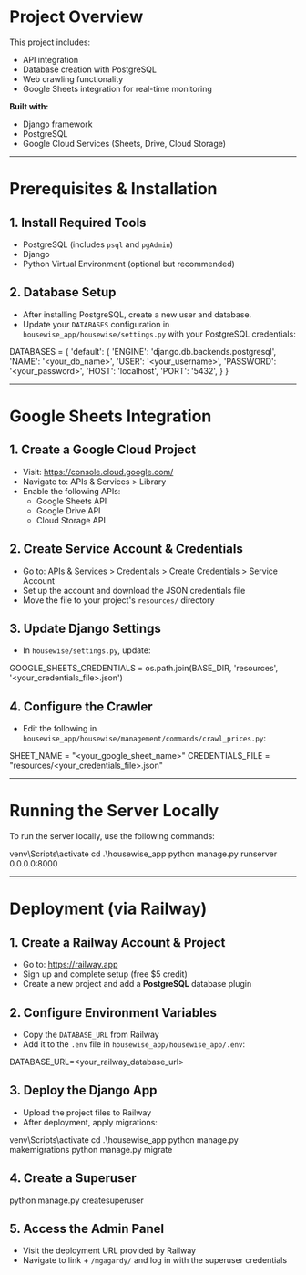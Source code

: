 # Project Overview

This project includes:
- API integration  
- Database creation with PostgreSQL  
- Web crawling functionality  
- Google Sheets integration for real-time monitoring  

**Built with:**
- Django framework  
- PostgreSQL  
- Google Cloud Services (Sheets, Drive, Cloud Storage)

---

# Prerequisites & Installation

## 1. Install Required Tools
- PostgreSQL (includes `psql` and `pgAdmin`)  
- Django  
- Python Virtual Environment (optional but recommended)

## 2. Database Setup
- After installing PostgreSQL, create a new user and database.
- Update your `DATABASES` configuration in `housewise_app/housewise/settings.py` with your PostgreSQL credentials:

DATABASES = { 'default': { 'ENGINE': 'django.db.backends.postgresql', 'NAME': '<your_db_name>', 'USER': '<your_username>', 'PASSWORD': '<your_password>', 'HOST': 'localhost', 'PORT': '5432', } }

---

# Google Sheets Integration

## 1. Create a Google Cloud Project
- Visit: https://console.cloud.google.com/
- Navigate to: APIs & Services > Library
- Enable the following APIs:
  - Google Sheets API  
  - Google Drive API  
  - Cloud Storage API

## 2. Create Service Account & Credentials
- Go to: APIs & Services > Credentials > Create Credentials > Service Account
- Set up the account and download the JSON credentials file
- Move the file to your project's `resources/` directory

## 3. Update Django Settings
- In `housewise/settings.py`, update:

GOOGLE_SHEETS_CREDENTIALS = os.path.join(BASE_DIR, 'resources', '<your_credentials_file>.json')


## 4. Configure the Crawler
- Edit the following in `housewise_app/housewise/management/commands/crawl_prices.py`:

SHEET_NAME = "<your_google_sheet_name>" CREDENTIALS_FILE = "resources/<your_credentials_file>.json"

---

# Running the Server Locally

To run the server locally, use the following commands:

venv\Scripts\activate cd .\housewise_app
python manage.py runserver 0.0.0.0:8000

---

# Deployment (via Railway)

## 1. Create a Railway Account & Project
- Go to: https://railway.app  
- Sign up and complete setup (free $5 credit)  
- Create a new project and add a **PostgreSQL** database plugin  

## 2. Configure Environment Variables
- Copy the `DATABASE_URL` from Railway
- Add it to the `.env` file in `housewise_app/housewise_app/.env`:

DATABASE_URL=<your_railway_database_url>


## 3. Deploy the Django App
- Upload the project files to Railway
- After deployment, apply migrations:

venv\Scripts\activate cd .\housewise_app
python manage.py makemigrations python manage.py migrate


## 4. Create a Superuser
python manage.py createsuperuser

## 5. Access the Admin Panel
- Visit the deployment URL provided by Railway
- Navigate to link + `/mgagardy/` and log in with the superuser credentials
